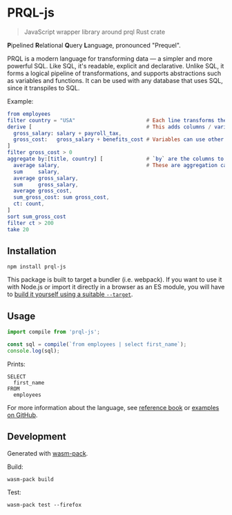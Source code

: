 # PRQL-js

> JavaScript wrapper library around prql Rust crate

**P**ipelined **R**elational **Q**uery **L**anguage, pronounced "Prequel".

PRQL is a modern language for transforming data — a simpler and more powerful
SQL. Like SQL, it's readable, explicit and declarative. Unlike SQL, it forms a
logical pipeline of transformations, and supports abstractions such as variables
and functions. It can be used with any database that uses SQL, since it
transpiles to SQL.

Example:

```elm
from employees
filter country = "USA"                       # Each line transforms the previous result.
derive [                                     # This adds columns / variables.
  gross_salary: salary + payroll_tax,
  gross_cost:   gross_salary + benefits_cost # Variables can use other variables.
]
filter gross_cost > 0
aggregate by:[title, country] [              # `by` are the columns to group by.
  average salary,                            # These are aggregation calcs run on each group.
  sum     salary,
  average gross_salary,
  sum     gross_salary,
  average gross_cost,
  sum_gross_cost: sum gross_cost,
  ct: count,
]
sort sum_gross_cost
filter ct > 200
take 20
```

## Installation

```
npm install prql-js
```

This package is built to target a bundler (i.e. webpack). If you want to use it with Node.js or import it directly in a browser as an ES module, you will have to [build it yourself using a suitable `--target`](https://rustwasm.github.io/docs/wasm-pack/commands/build.html).

## Usage

```js
import compile from 'prql-js';

const sql = compile(`from employees | select first_name`);
console.log(sql);
```
Prints:
```
SELECT
  first_name
FROM
  employees
```

For more information about the language, see [reference book](https://lang.prql.builders/) or [examples on GitHub](https://github.com/prql/prql/tree/main/examples).

## Development

Generated with [wasm-pack](https://rustwasm.github.io/docs/wasm-pack/tutorials/npm-browser-packages/index.html).

Build:

    wasm-pack build

Test:

    wasm-pack test --firefox
